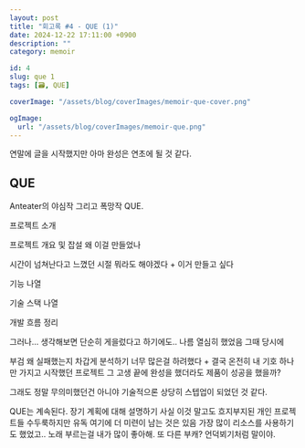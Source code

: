 ```yaml
---
layout: post
title: "회고록 #4 - QUE (1)"
date: 2024-12-22 17:11:00 +0900
description: ""
category: memoir

id: 4
slug: que 1
tags: [🗃️, QUE]

coverImage: "/assets/blog/coverImages/memoir-que-cover.png"

ogImage:
  url: "/assets/blog/coverImages/memoir-que.png"
---
```


연말에 글을 시작했지만 아마 완성은 연초에 될 것 같다.


<h2 id="QUE" class="center">QUE</h2>

Anteater의 야심작 그리고 폭망작 QUE.

>

프로젝트 소개

프로젝트 개요 및 잡설
왜 이걸 만들었나

시간이 넘쳐난다고 느꼈던 시절 뭐라도 해야겠다 + 이거 만들고 싶다

기능 나열

기술 스택 나열

개발 흐름 정리

그러나...
생각해보면 단순히 게을렀다고 하기에도.. 나름 열심히 했었음 그때 당시에

부검
왜 실패했는지 차갑게 분석하기
너무 많은걸 하려했다 + 결국 온전히 내 기호 하나만 가지고 시작했던 프로젝트
그 고생 끝에 완성을 했더라도 제품이 성공을 했을까?

그래도 정말 무의미했던건 아니야
기술적으론 상당히 스텝업이 되었던 것 같다.

QUE는 계속된다.
장기 계획에 대해 설명하기
사실 이것 말고도 흐지부지된 개인 프로젝트들 수두룩하지만 유독 여기에 더 미련이 남는 것은 있음
가장 많이 리소스를 사용하기도 했었고.. 노래 부르는걸 내가 많이 좋아해.
또 다른 부캐? 언덕뵈기처럼 말이야.

